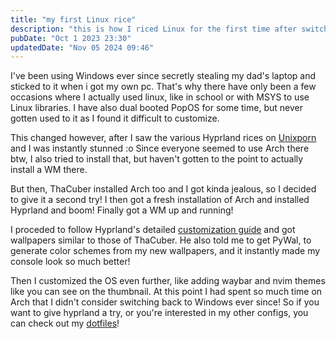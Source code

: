 ```yaml
---
title: "my first Linux rice"
description: "this is how I riced Linux for the first time after switching from Windows."
pubDate: "Oct 1 2023 23:30"
updatedDate: "Nov 05 2024 09:46"
---
```


I've been using Windows ever since secretly stealing my dad's laptop and sticked to it when i got my
own pc. That's why there have only been a few occasions where I actually used linux, like in school
or with MSYS to use Linux libraries. I have also dual booted PopOS for some time, but never gotten
used to it as I found it difficult to customize.

This changed however, after I saw the various Hyprland rices on
[Unixporn](https://lemmy.world/c/unixporn) and I was instantly stunned :o Since everyone seemed to use Arch there btw, I also tried to install that, but haven't gotten to the point to actually install a WM there.

But then, ThaCuber installed Arch too and I got kinda jealous, so I decided to give it a second try!
I then got a fresh installation of Arch and installed Hyprland and boom! Finally got a WM up and running!

I proceded to follow Hyprland's detailed [customization guide](https://wiki.hyprland.org/Configuring/Configuring-Hyprland) and got wallpapers similar to those of ThaCuber. He also told me to get PyWal, to generate color schemes from my new wallpapers, and it instantly made my console look so much better!

Then I customized the OS even further, like adding waybar and nvim themes like you can see on the thumbnail. At this point I had spent so much time on Arch that I didn't consider switching back to Windows ever since! So if you want to give hyprland a try, or you're interested in my other configs, you can check out my [dotfiles](https://github.com/brckd/dotfiles)!
